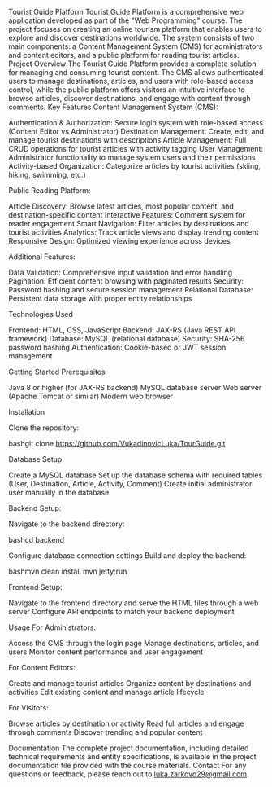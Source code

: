 Tourist Guide Platform
Tourist Guide Platform is a comprehensive web application developed as part of the "Web Programming" course. The project focuses on creating an online tourism platform that enables users to explore and discover destinations worldwide. The system consists of two main components: a Content Management System (CMS) for administrators and content editors, and a public platform for reading tourist articles.
Project Overview
The Tourist Guide Platform provides a complete solution for managing and consuming tourist content. The CMS allows authenticated users to manage destinations, articles, and users with role-based access control, while the public platform offers visitors an intuitive interface to browse articles, discover destinations, and engage with content through comments.
Key Features
Content Management System (CMS):

Authentication & Authorization: Secure login system with role-based access (Content Editor vs Administrator)
Destination Management: Create, edit, and manage tourist destinations with descriptions
Article Management: Full CRUD operations for tourist articles with activity tagging
User Management: Administrator functionality to manage system users and their permissions
Activity-based Organization: Categorize articles by tourist activities (skiing, hiking, swimming, etc.)

Public Reading Platform:

Article Discovery: Browse latest articles, most popular content, and destination-specific content
Interactive Features: Comment system for reader engagement
Smart Navigation: Filter articles by destinations and tourist activities
Analytics: Track article views and display trending content
Responsive Design: Optimized viewing experience across devices

Additional Features:

Data Validation: Comprehensive input validation and error handling
Pagination: Efficient content browsing with paginated results
Security: Password hashing and secure session management
Relational Database: Persistent data storage with proper entity relationships

Technologies Used

Frontend: HTML, CSS, JavaScript
Backend: JAX-RS (Java REST API framework)
Database: MySQL (relational database)
Security: SHA-256 password hashing
Authentication: Cookie-based or JWT session management

Getting Started
Prerequisites

Java 8 or higher (for JAX-RS backend)
MySQL database server
Web server (Apache Tomcat or similar)
Modern web browser

Installation

Clone the repository:

bashgit clone https://github.com/VukadinovicLuka/TourGuide.git

Database Setup:

Create a MySQL database
Set up the database schema with required tables (User, Destination, Article, Activity, Comment)
Create initial administrator user manually in the database


Backend Setup:

Navigate to the backend directory:

bashcd backend

Configure database connection settings
Build and deploy the backend:

bashmvn clean install
mvn jetty:run

Frontend Setup:

Navigate to the frontend directory and serve the HTML files through a web server
Configure API endpoints to match your backend deployment



Usage
For Administrators:

Access the CMS through the login page
Manage destinations, articles, and users
Monitor content performance and user engagement

For Content Editors:

Create and manage tourist articles
Organize content by destinations and activities
Edit existing content and manage article lifecycle

For Visitors:

Browse articles by destination or activity
Read full articles and engage through comments
Discover trending and popular content

Documentation
The complete project documentation, including detailed technical requirements and entity specifications, is available in the project documentation file provided with the course materials.
Contact
For any questions or feedback, please reach out to luka.zarkovo29@gmail.com.
